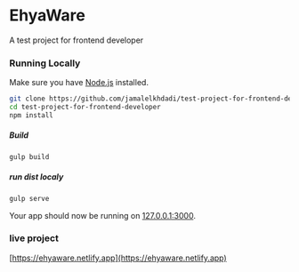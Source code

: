 # EhyaWare

A test project for frontend developer

### Running Locally

Make sure you have [Node.js](http://nodejs.org/) installed.

```sh
git clone https://github.com/jamalelkhdadi/test-project-for-frontend-developer.git
cd test-project-for-frontend-developer
npm install
```

##### Build
```sh
gulp build
```

##### run dist localy
```sh
gulp serve
```

Your app should now be running on [127.0.0.1:3000](http://127.0.0.1:3000/).

### live project

[https://ehyaware.netlify.app](https://ehyaware.netlify.app)

